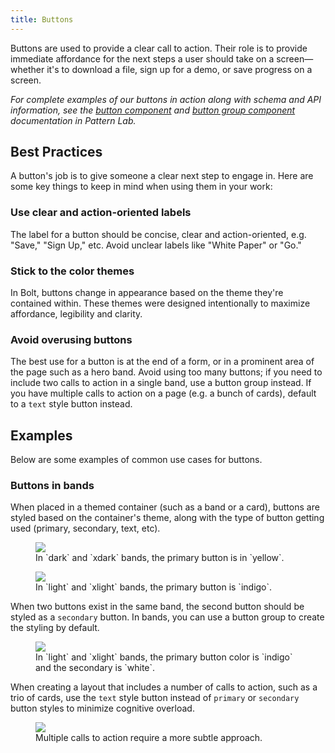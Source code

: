 ```yaml
---
title: Buttons
---
```


Buttons are used to provide a clear call to action. Their role is to provide immediate affordance for the next steps a user should take on a screen—whether it's to download a file, sign up for a demo, or save progress on a screen.

*For complete examples of our buttons in action along with schema and API information, see the [button component](/pattern-lab/?p=viewall-components-button) and [button group component](/pattern-lab/?p=viewall-components-buttons-group) documentation in Pattern Lab.*

## Best Practices

A button's job is to give someone a clear next step to engage in. Here are some key things to keep in mind when using them in your work:

### Use clear and action-oriented labels

The label for a button should be concise, clear and action-oriented, e.g. "Save," "Sign Up," etc. Avoid unclear labels like "White Paper" or "Go."

### Stick to the color themes

In Bolt, buttons change in appearance based on the theme they're contained within. These themes were designed intentionally to maximize affordance, legibility and clarity. 

### Avoid overusing buttons

The best use for a button is at the end of a form, or in a prominent area of the page such as a hero band. Avoid using too many buttons; if you need to include two calls to action in a single band, use a button group instead. If you have multiple calls to action on a page (e.g. a bunch of cards), default to a `text` style button instead.

## Examples

Below are some examples of common use cases for buttons.

### Buttons in bands

When placed in a themed container (such as a band or a card), buttons are styled based on the container's theme, along with the type of button getting used (primary, secondary, text, etc).

<figure>
<img src="/images/docs/band_dark_single-button.jpg" />
<figcaption>In `dark` and `xdark` bands, the primary button is in `yellow`.</figcaption>
</figure>

<figure>
<img src="/images/docs/band_xlight_one-button.jpg" />
<figcaption>In `light` and `xlight` bands, the primary button is `indigo`.</figcaption>
</figure>

When two buttons exist in the same band, the second button should be styled as a `secondary` button. In bands, you can use a button group to create the styling by default. 

<figure>
<img src="/images/docs/band_light_dual-button.jpg" />
<figcaption>In `light` and `xlight` bands, the primary button color is `indigo` and the secondary is `white`.</figcaption>
</figure>

When creating a layout that includes a number of calls to action, such as a trio of cards, use the `text` style button instead of `primary` or `secondary` button styles to minimize cognitive overload.

<figure>
<img src="/images/docs/band_xlight_three-cards.jpg" />
<figcaption>Multiple calls to action require a more subtle approach.</figcaption>
</figure>